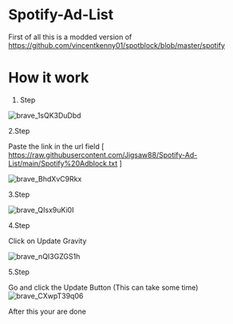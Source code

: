 # Spotify-Ad-List
First of all this is a modded version of https://github.com/vincentkenny01/spotblock/blob/master/spotify


# How it work

1. Step

![brave_1sQK3DuDbd](https://user-images.githubusercontent.com/71355908/144713430-8fef6cb6-54ac-425e-a8ef-0365f27b2a9d.png)

2.Step

Paste the link in the url field [ https://raw.githubusercontent.com/Jigsaw88/Spotify-Ad-List/main/Spotify%20Adblock.txt ] 

![brave_BhdXvC9Rkx](https://user-images.githubusercontent.com/71355908/144713473-3571d393-c37b-4c5e-abfe-5288709d3ac9.png)


3.Step

![brave_QIsx9uKi0I](https://user-images.githubusercontent.com/71355908/144713491-d713d98b-b866-4e47-b037-66eeb45645c1.png)

4.Step 

Click on Update Gravity

![brave_nQI3GZGS1h](https://user-images.githubusercontent.com/71355908/144713569-b50da4d1-0cee-4330-a585-81bd8d609be6.png)


5.Step

Go and click the Update Button (This can take some time)
![brave_CXwpT39q06](https://user-images.githubusercontent.com/71355908/144713604-fbe8a94c-ce9f-44e9-abf1-6af269f82003.png)


After this your are done
